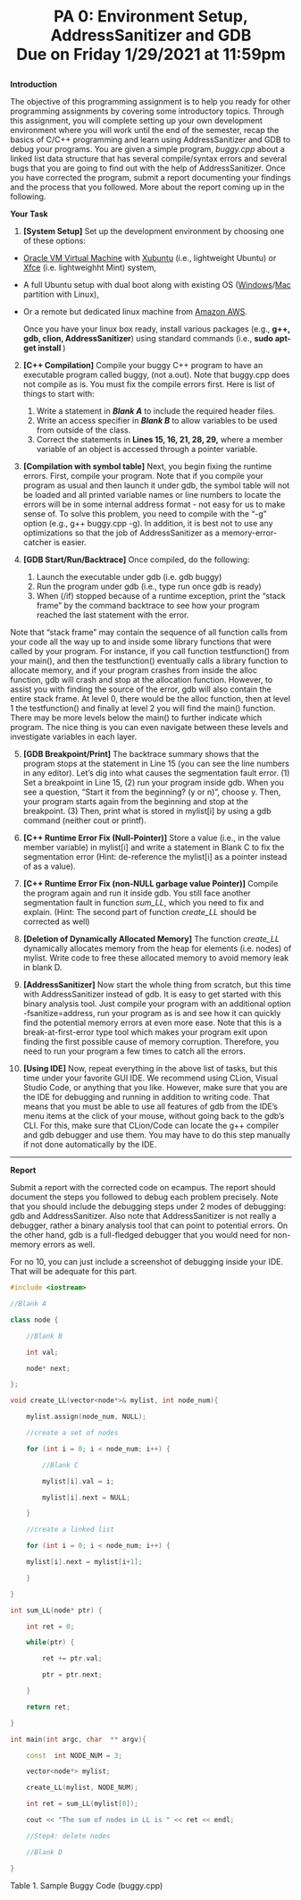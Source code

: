 # <p align="center">PA 0: Environment Setup, AddressSanitizer and GDB <br> Due on Friday 1/29/2021 at 11:59pm <p>

**Introduction**

The objective of this programming assignment is to help you ready for other programming assignments by covering some introductory topics. Through this assignment, you will complete setting up your own development environment where you will work until the end of the semester, recap the basics of C/C++ programming and learn using AddressSanitizer and GDB to debug your programs. You are given a simple program, _buggy.cpp_ about a linked list data structure that has several compile/syntax errors and several bugs that you are going to find out with the help of AddressSanitizer. Once you have corrected the program, submit a report documenting your findings and the process that you followed. More about the report coming up in the following.

**Your Task**

1.  **[System Setup]** Set up the development environment by choosing one of these options:

-  [Oracle VM Virtual Machine](https://www.virtualbox.org/) with [Xubuntu](https://xubuntu.org/ "Great for Linux noobs") (i.e., lightweight Ubuntu) or [Xfce](https://linuxmint.com/download.php "") (i.e. lightweighht Mint)  system,
-  A full Ubuntu setup with dual boot along with existing OS ([Windows](https://www.youtube.com/watch?v=-iSAyiicyQY)/[Mac](https://www.youtube.com/watch?v=o30qsxv1CsM) partition with Linux),
-  Or a remote but dedicated linux machine from [Amazon AWS](https://aws.amazon.com/marketplace/pp/prodview-vkoypmw6w3ta2).

	Once you have your linux box ready, install various packages (e.g., **g++, gdb, clion, AddressSanitizer**) using standard commands (i.e., **sudo apt-get install <package-name>**)

2.  **[C++ Compilation]** Compile your buggy C++ program to have an executable program called buggy, (not a.out). Note that buggy.cpp does not compile as is. You must fix the compile errors first. Here is list of things to start with:

	1.  Write a statement in **_Blank A_** to include the required header files.
	2.  Write an access specifier in **_Blank B_** to allow variables to be used from outside of the class.
	3.  Correct the statements in **Lines 15, 16, 21, 28, 29,** where a member variable of an object is accessed through a pointer variable.

3.  **[Compilation with symbol table]** Next, you begin fixing the runtime errors. First, compile your program. Note that if you compile your program as usual and then launch it under gdb, the symbol table will not be loaded and all printed variable names or line numbers to locate the errors will be in some internal address format - not easy for us to make sense of. To solve this problem, you need to compile with the “-g” option (e.g., g++ buggy.cpp -g). In addition, it is best not to use any optimizations so that the job of AddressSanitizer as a memory-error-catcher is easier.

5.  **[GDB Start/Run/Backtrace]** Once compiled, do the following:

	1.  Launch the executable under gdb (i.e. gdb buggy)
	2.  Run the program under gdb (i.e., type run once gdb is ready)
	3.  When (/if) stopped because of a runtime exception, print the “stack frame” by the command backtrace to see how your program reached the last statement with the error.

Note that “stack frame” may contain the sequence of all function calls from your code all the way up to and inside some library functions that were called by your program. For instance, if you call function testfunction() from your main(), and then the testfunction() eventually calls a library function to allocate memory, and if your program crashes from inside the alloc function, gdb will crash and stop at the allocation function. However, to assist you with finding the source of the error, gdb will also contain the entire stack frame. At level 0, there would be the alloc function, then at level 1 the testfunction() and finally at level 2 you will find the main() function. There may be more levels below the main() to further indicate which program. The nice thing is you can even navigate between these levels and investigate variables in each layer.

5.  **[GDB Breakpoint/Print]** The backtrace summary shows that the program stops at the statement in Line 15 (you can see the line numbers in any editor). Let’s dig into what causes the segmentation fault error. (1) Set a breakpoint in Line 15, (2) run your program inside gdb. When you see a question, “Start it from the beginning? (y or n)”, choose y. Then, your program starts again from the beginning and stop at the breakpoint. (3) Then, print what is stored in mylist[i] by using a gdb command (neither cout or printf).

6.  **[C++ Runtime Error Fix (Null-Pointer)]** Store a value (i.e., in the value member variable) in mylist[i] and write a statement in Blank C to fix the segmentation error (Hint: de-reference the mylist[i] as a pointer instead of as a value).

7.  **[C++ Runtime Error Fix (non-NULL garbage value Pointer)]** Compile the program again and run it inside gdb. You still face another segmentation fault in function _sum_LL_, which you need to fix and explain. (Hint: The second part of function _create_LL_ should be corrected as well)

8.  **[Deletion of Dynamically Allocated Memory]** The function _create_LL_ dynamically allocates memory from the heap for elements (i.e. nodes) of mylist. Write code to free these allocated memory to avoid memory leak in blank D.

9.  **[AddressSanitizer]** Now start the whole thing from scratch, but this time with AddressSanitizer instead of gdb. It is easy to get started with this binary analysis tool. Just compile your program with an additional option -fsanitize=address, run your program as is and see how it can quickly find the potential memory errors at even more ease. Note that this is a break-at-first-error type tool which makes your program exit upon finding the first possible cause of memory corruption. Therefore, you need to run your program a few times to catch all the errors.

10.  **[Using IDE]** Now, repeat everything in the above list of tasks, but this time under your favorite GUI IDE. We recommend using CLion, Visual Studio Code, or anything that you like. However, make sure that you are the IDE for debugging and running in addition to writing code. That means that you must be able to use all features of gdb from the IDE’s menu items at the click of your mouse, without going back to the gdb’s CLI. For this, make sure that CLion/Code can locate the g++ compiler and gdb debugger and use them. You may have to do this step manually if not done automatically by the IDE.
___
**Report**

Submit a report with the corrected code on ecampus. The report should document the steps you followed to debug each problem precisely. Note that you should include the debugging steps under 2 modes of debugging: gdb and AddressSanitizer. Also note that AddressSanitizer is not really a debugger, rather a binary analysis tool that can point to potential errors. On the other hand, gdb is a full-fledged debugger that you would need for non-memory errors as well.

For no 10, you can just include a screenshot of debugging inside your IDE. That will be adequate for this part.

```C++
#include <iostream>

//Blank A

class node {

	//Blank B

	int val;

	node* next;

};

void create_LL(vector<node*>& mylist, int node_num){

	mylist.assign(node_num, NULL);

	//create a set of nodes

	for (int i = 0; i < node_num; i++) {

		//Blank C

		mylist[i].val = i;

		mylist[i].next = NULL;

	}

	//create a linked list

	for (int i = 0; i < node_num; i++) {

	mylist[i].next = mylist[i+1];

	}

}

int sum_LL(node* ptr) {

	int ret = 0;

	while(ptr) {

		ret += ptr.val;

		ptr = ptr.next;

	}

	return ret;

}

int main(int argc, char  ** argv){

	const  int NODE_NUM = 3;

	vector<node*> mylist;

	create_LL(mylist, NODE_NUM);

	int ret = sum_LL(mylist[0]);

	cout << "The sum of nodes in LL is " << ret << endl;

	//Step4: delete nodes

	//Blank D

}
```

Table 1. Sample Buggy Code (buggy.cpp)
